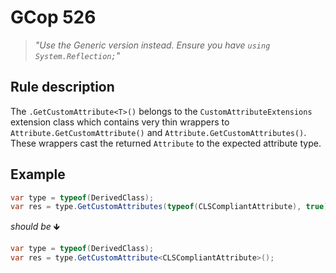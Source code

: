 ﻿# GCop 526

> *"Use the Generic version instead. Ensure you have `using System.Reflection;`"*

## Rule description

The `.GetCustomAttribute<T>()` belongs to the `CustomAttributeExtensions` extension class which contains very thin wrappers to `Attribute.GetCustomAttribute()` and `Attribute.GetCustomAttributes()`. These wrappers cast the returned `Attribute` to the expected attribute type.
 

## Example

```csharp
var type = typeof(DerivedClass);
var res = type.GetCustomAttributes(typeof(CLSCompliantAttribute), true).SingleOrDefault() as CLSCompliantAttribute;
```

*should be* 🡻

```csharp
var type = typeof(DerivedClass);
var res = type.GetCustomAttribute<CLSCompliantAttribute>();
```